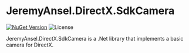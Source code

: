 # JeremyAnsel.DirectX.SdkCamera

[![NuGet Version](https://buildstats.info/nuget/JeremyAnsel.DirectX.SdkCamera)](https://www.nuget.org/packages/JeremyAnsel.DirectX.SdkCamera)
![License](https://img.shields.io/github/license/JeremyAnsel/JeremyAnsel.DirectX.SdkCamera)

JeremyAnsel.DirectX.SdkCamera is a .Net library that implements a basic camera for DirectX.
